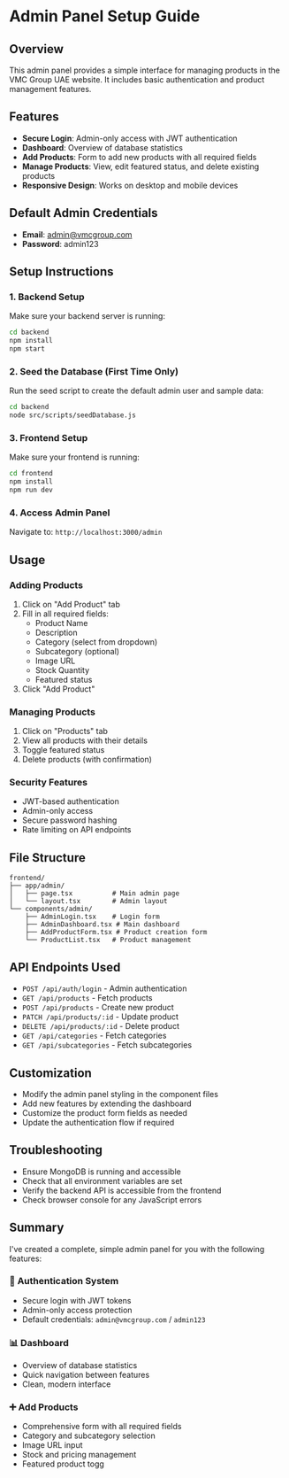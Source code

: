 # Admin Panel Setup Guide

## Overview

This admin panel provides a simple interface for managing products in the VMC Group UAE website. It includes basic authentication and product management features.

## Features

- **Secure Login**: Admin-only access with JWT authentication
- **Dashboard**: Overview of database statistics
- **Add Products**: Form to add new products with all required fields
- **Manage Products**: View, edit featured status, and delete existing products
- **Responsive Design**: Works on desktop and mobile devices

## Default Admin Credentials

- **Email**: admin@vmcgroup.com
- **Password**: admin123

## Setup Instructions

### 1. Backend Setup

Make sure your backend server is running:

```bash
cd backend
npm install
npm start
```

### 2. Seed the Database (First Time Only)

Run the seed script to create the default admin user and sample data:

```bash
cd backend
node src/scripts/seedDatabase.js
```

### 3. Frontend Setup

Make sure your frontend is running:

```bash
cd frontend
npm install
npm run dev
```

### 4. Access Admin Panel

Navigate to: `http://localhost:3000/admin`

## Usage

### Adding Products

1. Click on "Add Product" tab
2. Fill in all required fields:
   - Product Name
   - Description
   - Category (select from dropdown)
   - Subcategory (optional)
   - Image URL
   - Stock Quantity
   - Featured status
3. Click "Add Product"

### Managing Products

1. Click on "Products" tab
2. View all products with their details
3. Toggle featured status
4. Delete products (with confirmation)

### Security Features

- JWT-based authentication
- Admin-only access
- Secure password hashing
- Rate limiting on API endpoints

## File Structure

```
frontend/
├── app/admin/
│   ├── page.tsx          # Main admin page
│   └── layout.tsx        # Admin layout
└── components/admin/
    ├── AdminLogin.tsx    # Login form
    ├── AdminDashboard.tsx # Main dashboard
    ├── AddProductForm.tsx # Product creation form
    └── ProductList.tsx   # Product management
```

## API Endpoints Used

- `POST /api/auth/login` - Admin authentication
- `GET /api/products` - Fetch products
- `POST /api/products` - Create new product
- `PATCH /api/products/:id` - Update product
- `DELETE /api/products/:id` - Delete product
- `GET /api/categories` - Fetch categories
- `GET /api/subcategories` - Fetch subcategories

## Customization

- Modify the admin panel styling in the component files
- Add new features by extending the dashboard
- Customize the product form fields as needed
- Update the authentication flow if required

## Troubleshooting

- Ensure MongoDB is running and accessible
- Check that all environment variables are set
- Verify the backend API is accessible from the frontend
- Check browser console for any JavaScript errors

## Summary

I've created a complete, simple admin panel for you with the following features:

### 🔐 **Authentication System**

- Secure login with JWT tokens
- Admin-only access protection
- Default credentials: `admin@vmcgroup.com` / `admin123`

### 📊 **Dashboard**

- Overview of database statistics
- Quick navigation between features
- Clean, modern interface

### ➕ **Add Products**

- Comprehensive form with all required fields
- Category and subcategory selection
- Image URL input
- Stock and pricing management
- Featured product togg
